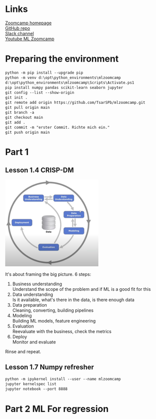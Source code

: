 # Links
[Zoomcamp homepage](https://datatalks.club/courses/2021-winter-ml-zoomcamp.html)  
[GitHub repo](https://github.com/alexeygrigorev/mlbookcamp-code)  
[Slack channel](https://datatalks-club.slack.com)  
[Youtube ML Zoomcamp](https://www.youtube.com/channel/UCDvErgK0j5ur3aLgn6U-LqQ)  

# Preparing the environment
```
python -m pip install --upgrade pip
python -m venv d:\opt\python_environments\mlzoomcamp
d:\opt\python_environments\mlzoomcamp\Scripts\Activate.ps1
pip install numpy pandas scikit-learn seaborn jupyter
git config --list --show-origin
git init .
git remote add origin https://github.com/TsarSPb/mlzoomcamp.git
git pull origin main
git branch -a
git checkout main
git add .
git commit -m "erster Commit. Richte mich ein."
git push origin main
```

# Part 1
## Lesson 1.4 CRISP-DM
<img src="images/CRISPDM.jpg" width="300" />  

It's about framing the big picture.
6 steps:
1. Business understanding  
Understand the scope of the problem and if ML is a good fit for this
1. Data understanding  
Is it available, what's there in the data, is there enough data
1. Data preparation  
Cleaning, converting, building pipelines
1. Modeling  
Building ML models, feature engineering
1. Evaluation  
Reevaluate with the business, check the metrics
1. Deploy  
Monitor and evaluate

Rinse and repeat.

## Lesson 1.7 Numpy refresher
```
python -m ipykernel install --user --name mlzoomcamp
jupyter kernelspec list
jupyter notebook --port 8888
```

# Part 2 ML For regression
